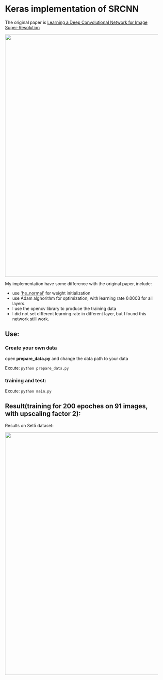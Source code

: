 # Keras implementation of SRCNN


The original paper is [Learning a Deep Convolutional Network for Image Super-Resolution](https://arxiv.org/abs/1501.00092)

<p align="center">
  <img src="https://github.com/MarkPrecursor/SRCNN-keras/blob/master/SRCNN.png" width="800"/>
</p>

My implementation have some difference with the original paper, include:

* use ['he_normal'](https://keras.io/initializations/) for weight initialization
* use Adam alghorithm for optimization, with learning rate 0.0003 for all layers.
* I use the opencv library to produce the training data 
* I did not set different learning rate in different layer, but I found this network still work.

## Use:
### Create your own data
open **prepare_data.py** and change the data path to your data

Excute:
`python prepare_data.py`

### training and test:
Excute:
`python main.py`


## Result(training for 200 epoches on 91 images, with upscaling factor 2):
Results on Set5 dataset:
<p align="center">
  <img src="https://github.com/MarkPrecursor/SRCNN-keras/blob/master/result.png" width="800"/>
</p>


